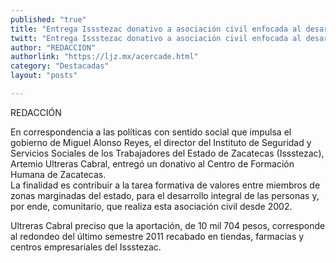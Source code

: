 ```yaml
---
published: "true"
title: "Entrega Issstezac donativo a asociación civil enfocada al desarrollo humano"
twitt: "Entrega Issstezac donativo a asociación civil enfocada al desarrollo humano"
author: "REDACCION"
authorlink: "https://ljz.mx/acercade.html"
category: "Destacadas"
layout: "posts"

---
```


REDACCIÓN

En correspondencia a las políticas con sentido social que impulsa el gobierno de Miguel Alonso Reyes, el director del Instituto de Seguridad y Servicios Sociales de los Trabajadores del Estado de Zacatecas (Issstezac), Artemio Ultreras Cabral, entregó un donativo al Centro de Formación Humana de Zacatecas.  
La finalidad es contribuir a la tarea formativa de valores entre miembros de zonas marginadas del estado, para el desarrollo integral de las personas y, por ende, comunitario, que realiza esta asociación civil desde 2002.

Ultreras Cabral preciso que la aportación, de 10 mil 704 pesos, corresponde al redondeo del último semestre 2011 recabado en tiendas, farmacias y centros empresariales del Issstezac.
